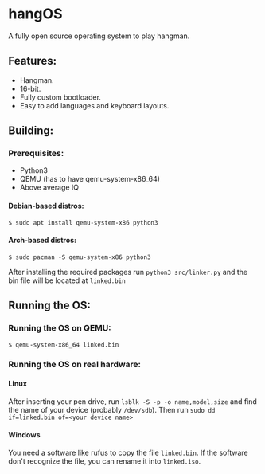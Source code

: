# hangOS
A fully open source operating system to play hangman.

## Features:
- Hangman.
- 16-bit.
- Fully custom bootloader.
- Easy to add languages and keyboard layouts.

## Building:
### Prerequisites:
- Python3
- QEMU (has to have qemu-system-x86_64)
- Above average IQ
#### Debian-based distros:
```
$ sudo apt install qemu-system-x86 python3
```
#### Arch-based distros:
```
$ sudo pacman -S qemu-system-x86 python3
```
After installing the required packages run `python3 src/linker.py` and the bin file will be located at  `linked.bin` 
## Running the OS:
### Running the OS on QEMU:
```
$ qemu-system-x86_64 linked.bin
```
### Running the OS on real hardware:
#### Linux
After inserting your pen drive, run ```lsblk -S -p -o name,model,size``` and find the name of your device (probably `/dev/sdb`).
Then run ```sudo dd if=linked.bin of=<your device name>```
#### Windows
You need a software like rufus to copy the file `linked.bin`.
If the software don't recognize the file, you can rename it into `linked.iso`.

